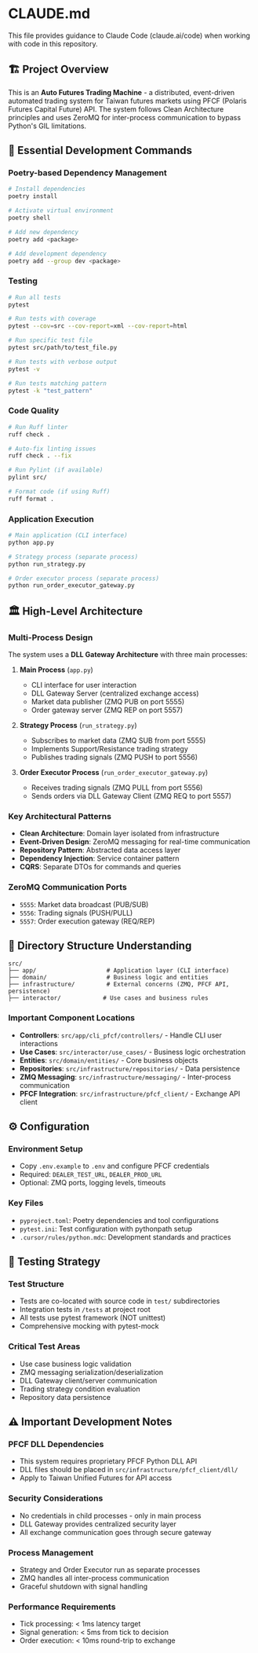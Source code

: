 # CLAUDE.md

This file provides guidance to Claude Code (claude.ai/code) when working with code in this repository.

## 🏗️ Project Overview

This is an **Auto Futures Trading Machine** - a distributed, event-driven automated trading system for Taiwan futures markets using PFCF (Polaris Futures Capital Future) API. The system follows Clean Architecture principles and uses ZeroMQ for inter-process communication to bypass Python's GIL limitations.

## 🚀 Essential Development Commands

### Poetry-based Dependency Management
```bash
# Install dependencies 
poetry install

# Activate virtual environment
poetry shell

# Add new dependency
poetry add <package>

# Add development dependency
poetry add --group dev <package>
```

### Testing
```bash
# Run all tests
pytest

# Run tests with coverage
pytest --cov=src --cov-report=xml --cov-report=html

# Run specific test file
pytest src/path/to/test_file.py

# Run tests with verbose output
pytest -v

# Run tests matching pattern
pytest -k "test_pattern"
```

### Code Quality
```bash
# Run Ruff linter
ruff check .

# Auto-fix linting issues
ruff check . --fix

# Run Pylint (if available)
pylint src/

# Format code (if using Ruff)
ruff format .
```

### Application Execution
```bash
# Main application (CLI interface)
python app.py

# Strategy process (separate process)
python run_strategy.py

# Order executor process (separate process)
python run_order_executor_gateway.py
```

## 🏛️ High-Level Architecture

### Multi-Process Design
The system uses a **DLL Gateway Architecture** with three main processes:

1. **Main Process** (`app.py`)
   - CLI interface for user interaction
   - DLL Gateway Server (centralized exchange access)
   - Market data publisher (ZMQ PUB on port 5555)
   - Order gateway server (ZMQ REP on port 5557)

2. **Strategy Process** (`run_strategy.py`)
   - Subscribes to market data (ZMQ SUB from port 5555)
   - Implements Support/Resistance trading strategy
   - Publishes trading signals (ZMQ PUSH to port 5556)

3. **Order Executor Process** (`run_order_executor_gateway.py`)
   - Receives trading signals (ZMQ PULL from port 5556)
   - Sends orders via DLL Gateway Client (ZMQ REQ to port 5557)

### Key Architectural Patterns
- **Clean Architecture**: Domain layer isolated from infrastructure
- **Event-Driven Design**: ZeroMQ messaging for real-time communication
- **Repository Pattern**: Abstracted data access layer
- **Dependency Injection**: Service container pattern
- **CQRS**: Separate DTOs for commands and queries

### ZeroMQ Communication Ports
- `5555`: Market data broadcast (PUB/SUB)
- `5556`: Trading signals (PUSH/PULL)
- `5557`: Order execution gateway (REQ/REP)

## 📁 Directory Structure Understanding

```
src/
├── app/                    # Application layer (CLI interface)
├── domain/                 # Business logic and entities
├── infrastructure/         # External concerns (ZMQ, PFCF API, persistence)
├── interactor/            # Use cases and business rules
```

### Important Component Locations
- **Controllers**: `src/app/cli_pfcf/controllers/` - Handle CLI user interactions
- **Use Cases**: `src/interactor/use_cases/` - Business logic orchestration
- **Entities**: `src/domain/entities/` - Core business objects
- **Repositories**: `src/infrastructure/repositories/` - Data persistence
- **ZMQ Messaging**: `src/infrastructure/messaging/` - Inter-process communication
- **PFCF Integration**: `src/infrastructure/pfcf_client/` - Exchange API client

## ⚙️ Configuration

### Environment Setup
- Copy `.env.example` to `.env` and configure PFCF credentials
- Required: `DEALER_TEST_URL`, `DEALER_PROD_URL`
- Optional: ZMQ ports, logging levels, timeouts

### Key Files
- `pyproject.toml`: Poetry dependencies and tool configurations
- `pytest.ini`: Test configuration with pythonpath setup
- `.cursor/rules/python.mdc`: Development standards and practices

## 🧪 Testing Strategy

### Test Structure
- Tests are co-located with source code in `test/` subdirectories
- Integration tests in `/tests` at project root
- All tests use pytest framework (NOT unittest)
- Comprehensive mocking with pytest-mock

### Critical Test Areas
- Use case business logic validation
- ZMQ messaging serialization/deserialization
- DLL Gateway client/server communication
- Trading strategy condition evaluation
- Repository data persistence

## ⚠️ Important Development Notes

### PFCF DLL Dependencies
- This system requires proprietary PFCF Python DLL API
- DLL files should be placed in `src/infrastructure/pfcf_client/dll/`
- Apply to Taiwan Unified Futures for API access

### Security Considerations
- No credentials in child processes - only in main process
- DLL Gateway provides centralized security layer
- All exchange communication goes through secure gateway

### Process Management
- Strategy and Order Executor run as separate processes
- ZMQ handles all inter-process communication
- Graceful shutdown with signal handling

### Performance Requirements
- Tick processing: < 1ms latency target
- Signal generation: < 5ms from tick to decision
- Order execution: < 10ms round-trip to exchange